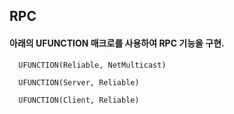## RPC

#### 아래의 UFUNCTION 매크로를 사용하여 RPC 기능을 구현.

```
  UFUNCTION(Reliable, NetMulticast)

  UFUNCTION(Server, Reliable)

  UFUNCTION(Client, Reliable)
```

